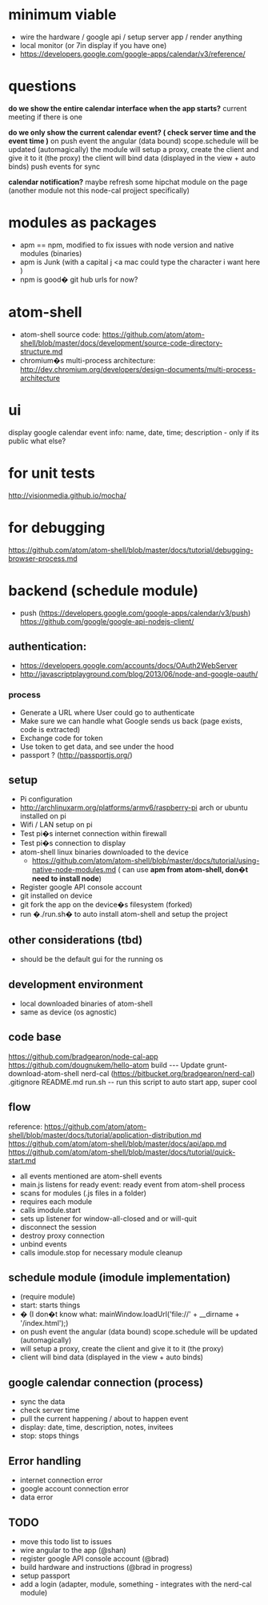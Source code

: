 # minimum viable
+ wire the hardware / google api / setup server app / render anything
+  local monitor (or 7in display if you have one)
+ https://developers.google.com/google-apps/calendar/v3/reference/

# questions
**do we show the entire calendar interface when the app starts?**
current meeting if there is one 

**do we only show the current calendar event? ( check server time and the event time )**
on push event the angular (data bound) scope.schedule will be updated (automagically)
the module will setup a proxy, create the client and give it to it (the proxy)
the client will bind data (displayed in the view + auto binds)
push events for sync

**calendar notification?**
maybe refresh some hipchat module on the page (another module not this node-cal projject specifically)

# modules as packages
+ apm == npm, modified to fix issues with node version and native modules (binaries)
+ apm is Junk (with a capital j <a mac could type the character i want here )
+ npm is good� git hub urls for now?

# atom-shell
+ atom-shell source code: https://github.com/atom/atom-shell/blob/master/docs/development/source-code-directory-structure.md
+ chromium�s multi-process architecture: http://dev.chromium.org/developers/design-documents/multi-process-architecture 

# ui
display google calendar event info: name, date, time; description - only if its public
what else?

# for unit tests
http://visionmedia.github.io/mocha/

# for debugging
https://github.com/atom/atom-shell/blob/master/docs/tutorial/debugging-browser-process.md

# backend (schedule module)
+ push (https://developers.google.com/google-apps/calendar/v3/push)
https://github.com/google/google-api-nodejs-client/

## authentication: 
+ https://developers.google.com/accounts/docs/OAuth2WebServer
+ http://javascriptplayground.com/blog/2013/06/node-and-google-oauth/

### process
+ Generate a URL where User could go to authenticate
+ Make sure we can handle what Google sends us back (page exists, code is extracted)
+ Exchange code for token
+ Use token to get data, and see under the hood
+ passport ?  (http://passportjs.org/)

## setup
+ Pi configuration
+ http://archlinuxarm.org/platforms/armv6/raspberry-pi  arch or ubuntu installed on pi
+ Wifi / LAN setup on pi
+ Test pi�s internet connection within firewall
+ Test pi�s connection to display
+ atom-shell linux binaries downloaded to the device
	+ https://github.com/atom/atom-shell/blob/master/docs/tutorial/using-native-node-modules.md ( can use **apm from atom-shell, don�t need to install node**)
+ Register google API console account
+ git installed on device
+ git fork the app on the device�s filesystem (forked) 
+ run �./run.sh� to auto install atom-shell and setup the project

## other considerations (tbd)
+ should be the default gui for the running os

## development environment
+ local downloaded binaries of atom-shell
+ same as device (os agnostic)

## code base
https://github.com/bradgearon/node-cal-app
https://github.com/dougnukem/hello-atom
build --- Update grunt-download-atom-shell
nerd-cal (https://bitbucket.org/bradgearon/nerd-cal)
.gitignore
README.md
run.sh -- run this script to auto start app, super cool

## flow
reference: https://github.com/atom/atom-shell/blob/master/docs/tutorial/application-distribution.md
https://github.com/atom/atom-shell/blob/master/docs/api/app.md
https://github.com/atom/atom-shell/blob/master/docs/tutorial/quick-start.md

+ all events mentioned are atom-shell events
+ main.js listens for ready event: ready event from atom-shell process
+ scans for modules (.js files in a folder)
+ requires each module
+ calls imodule.start
+ sets up listener for window-all-closed and or will-quit
+ disconnect the session
+ destroy proxy connection
+ unbind events
+ calls imodule.stop for necessary module cleanup

## schedule module (imodule implementation)
+ (require module) 
+ start: starts things
+ � (I don�t know what: mainWindow.loadUrl('file://' + __dirname + '/index.html');)  
+ on push event the angular (data bound) scope.schedule will be updated (automagically)
+ will setup a proxy, create the client and give it to it (the proxy)
+ client will bind data (displayed in the view + auto binds)

## google calendar connection (process)
+ sync the data
+ check server time
+ pull the current happening / about to happen event
+ display: date, time, description, notes, invitees
+ stop: stops things

## Error handling
+ internet connection error
+ google account connection error
+ data error

## TODO
+ move this todo list to issues
+ wire angular to the app (@shan)
+ register google API console account (@brad)
+ build hardware and instructions (@brad in progress)
+ setup passport
+ add a login (adapter, module, something - integrates with the nerd-cal module)
